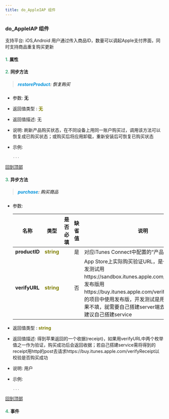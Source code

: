 ```yaml
---
title: do_AppleIAP 组件
---
```


### do_AppleIAP 组件

 支持平台: iOS,Android
 用户通过传入商品ID，数量可以调起Apple支付界面，同时支持商品重复购买更新

#### <font color ='#40A977'>**1.**</font> 属性

#### <font color ='#40A977'>**2.**</font> 同步方法

>##### <font color ='#0092db'>**restoreProduct**</font>: 恢复购买

- 参数: **无**
- 返回值类型 : <font color ='#808000'>**无**</font>
- 返回值描述: 无
- 说明: 刷新产品购买状态，在不同设备上用同一账户购买过，调用该方法可以恢复成已购买状态；或购买后将应用卸载，重新安装后可恢复已购买状态
- 示例:

  ```javascript
  ...

  ```

[回到顶部](#top)

#### <font color ='#40A977'>**3.**</font> 异步方法

>##### <font color ='#0092db'>**purchase**</font>: 购买商品

- 参数:

  名称 | 类型 |是否必填|缺省值|说明
  ---- |-------------  |--------------|--------|------
  **productID** |<font color ='#808000'>**string**</font> |  | 是|对应iTunes Connect中配置的“产品ID“
  **verifyURL** |<font color ='#808000'>**string**</font> |  | 否|App Store上实际购买验证URL，是一个枚举值，开发测试用https://sandbox.itunes.apple.com/verifyReceipt。发布版用https://buy.itunes.apple.com/verifyReceipt,实际的项目中使用发布版，开发测试是用于调试测试。如果不填，就需要自己搭建server端去验证；苹果官方建议自己搭建service
- 返回值类型 : <font color ='#808000'>**string**</font>
- 返回值描述: 得到苹果返回的一个收据(receipt)，如果用verifyURL中两个枚举值之一作为验证，购买成功后会返回收据；若自己搭建service需将得到的receipt用http的post去请求https://buy.itunes.apple.com/verifyReceipt以校验是否购买成功
- 说明: 用户
- 示例:

  ```javascript
  ...

  ```

[回到顶部](#top)


#### <font color ='#40A977'>**4.**</font> 事件


